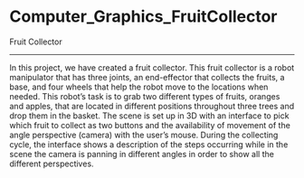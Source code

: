 # Computer_Graphics_FruitCollector

Fruit Collector

____________________________________________

In this project, we have created a fruit collector. This fruit collector is a robot manipulator that has three joints, an end-effector that collects the fruits, a base, and four wheels that help the robot move to the locations when needed. This robot’s task is to grab two different types of fruits, oranges and apples, that are located in different positions throughout three trees and drop them in the basket. The scene is set up in 3D with an interface to pick which fruit to collect as two buttons and the availability of movement of the angle perspective (camera) with the user’s mouse. During the collecting cycle, the interface shows a description of the steps occurring while in the scene the camera is panning in different angles in order to show all the different perspectives. 


